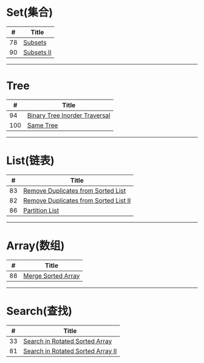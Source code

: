 # Set(集合) 
| # | Title |
|---|-------|
| 78 |[Subsets](https://leetcode.com/problems/subsets/)|
| 90 |[Subsets II](https://leetcode.com/problems/subsets-ii/)|
***
# Tree
| # | Title |
|---|-------|
| 94 |[Binary Tree Inorder Traversal](https://leetcode.com/problems/binary-tree-inorder-traversal/)|
| 100 |[Same Tree](https://leetcode.com/problems/same-tree/)|  
***
# List(链表)
| # | Title |
|---|-------|
| 83 |[Remove Duplicates from Sorted List](https://leetcode.com/problems/remove-duplicates-from-sorted-list/)|
| 82 |[Remove Duplicates from Sorted List II](https://leetcode.com/problems/remove-duplicates-from-sorted-list-ii/)|
| 86 |[Partition List](https://leetcode.com/problems/partition-list/)|
***
# Array(数组)
| # | Title |
|---|-------|
| 88 |[Merge Sorted Array](https://leetcode.com/problems/merge-sorted-array/)|
***
# Search(查找)
| # | Title |
|---|-------|
| 33 |[Search in Rotated Sorted Array](https://leetcode.com/problems/search-in-rotated-sorted-array/)|
| 81 |[Search in Rotated Sorted Array II](https://leetcode.com/problems/search-in-rotated-sorted-array-ii/)|
